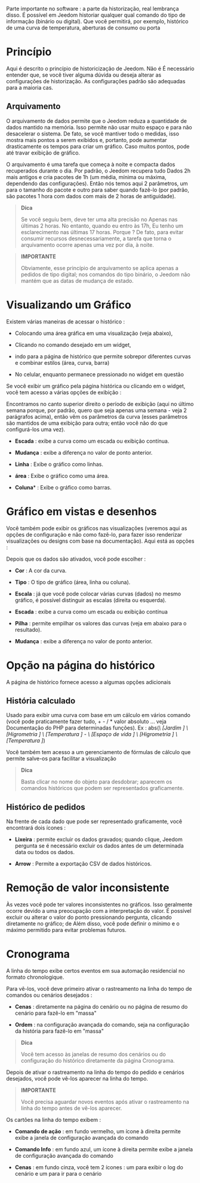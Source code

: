 Parte importante no software : a parte da historização, real
lembrança disso. É possível em Jeedom historiar qualquer
qual comando do tipo de informação (binário ou digital). Que você
permitirá, por exemplo, histórico de uma curva de temperatura,
aberturas de consumo ou porta

Princípio 
========

Aqui é descrito o princípio de historicização de Jeedom. Não é
É necessário entender que, se você tiver alguma dúvida
ou deseja alterar as configurações de
historização. As configurações padrão são adequadas para a maioria
cas.

Arquivamento 
---------

O arquivamento de dados permite que o Jeedom reduza a quantidade de dados
mantido na memória. Isso permite não usar muito espaço e
para não desacelerar o sistema. De fato, se você mantiver todo o
medidas, isso mostra mais pontos a serem exibidos e, portanto, pode
aumentar drasticamente os tempos para criar um gráfico. Caso
muitos pontos, pode até travar
exibição de gráfico.

O arquivamento é uma tarefa que começa à noite e compacta
dados recuperados durante o dia. Por padrão, o Jeedom recupera tudo
Dados 2h mais antigos e cria pacotes de 1h (um
média, mínima ou máxima, dependendo das configurações). Então nós temos
aqui 2 parâmetros, um para o tamanho do pacote e outro para saber
quando fazê-lo (por padrão, são pacotes
1 hora com dados com mais de 2 horas de antiguidade).

> **Dica**
>
> Se você seguiu bem, deve ter uma alta precisão no
> Apenas nas últimas 2 horas. No entanto, quando eu entro às 17h,
> Eu tenho um esclarecimento nas últimas 17 horas. Porque ? De fato,
> para evitar consumir recursos desnecessariamente, a tarefa que torna
> o arquivamento ocorre apenas uma vez por dia, à noite.

> **IMPORTANTE**
>
> Obviamente, esse princípio de arquivamento se aplica apenas a pedidos de
> tipo digital; nos comandos do tipo binário, o Jeedom não mantém
> que as datas de mudança de estado.

Visualizando um Gráfico 
========================

Existem várias maneiras de acessar o histórico :

-   Colocando uma área gráfica em uma visualização (veja abaixo),

-   Clicando no comando desejado em um widget,

-   indo para a página de histórico que permite sobrepor
    diferentes curvas e combinar estilos (área, curva, barra)

-   No celular, enquanto permanece pressionado no widget em questão

Se você exibir um gráfico pela página histórica ou clicando em
o widget, você tem acesso a várias opções de exibição :

Encontramos no canto superior direito o período de exibição (aqui no último
semana porque, por padrão, quero que seja apenas uma semana - veja
2 parágrafos acima), então vêm os parâmetros da curva
(esses parâmetros são mantidos de uma exibição para outra; então você não
do que configurá-los uma vez).

-   **Escada** : exibe a curva como um
    escada ou exibição contínua.

-   **Mudança** : exibe a diferença no valor de
    ponto anterior.

-   **Linha** : Exibe o gráfico como linhas.

-   **área** : Exibe o gráfico como uma área.

-   **Coluna**\* : Exibe o gráfico como barras.

Gráfico em vistas e desenhos 
=====================================

Você também pode exibir os gráficos nas visualizações (veremos aqui
as opções de configuração e não como fazê-lo, para fazer isso
renderizar visualizações ou designs com base na documentação). Aqui está
as opções :

Depois que os dados são ativados, você pode escolher :

-   **Cor** : A cor da curva.

-   **Tipo** : O tipo de gráfico (área, linha ou coluna).

-   **Escala** : já que você pode colocar várias curvas (dados)
    no mesmo gráfico, é possível distinguir as escalas
    (direita ou esquerda).

-   **Escada** : exibe a curva como um
    escada ou exibição contínua

-   **Pilha** : permite empilhar os valores das curvas (veja em
    abaixo para o resultado).

-   **Mudança** : exibe a diferença no valor de
    ponto anterior.

Opção na página do histórico 
===============================

A página de histórico fornece acesso a algumas opções adicionais

História calculado 
------------------

Usado para exibir uma curva com base em um cálculo em vários
comando (você pode praticamente fazer tudo, + - / \* valor absoluto ... veja
Documentação do PHP para determinadas funções). Ex :
abs(*\ [Jardim \] \ [Higrometria \] \ [Temperatura \]* - *\ [Espaço de
vida \] \ [Higrometria \] \ [Temperatura \]*)

Você também tem acesso a um gerenciamento de fórmulas de cálculo que permite
salve-os para facilitar a visualização

> **Dica**
>
> Basta clicar no nome do objeto para desdobrar;
> aparecem os comandos históricos que podem ser representados graficamente.

Histórico de pedidos 
----------------------

Na frente de cada dado que pode ser representado graficamente, você encontrará dois ícones :

-   **Lixeira** : permite excluir os dados gravados; quando
    clique, Jeedom pergunta se é necessário excluir os dados antes de um
    determinada data ou todos os dados.

-   **Arrow** : Permite a exportação CSV de dados históricos.

Remoção de valor inconsistente 
=================================

Às vezes você pode ter valores inconsistentes no
gráficos. Isso geralmente ocorre devido a uma preocupação com a interpretação do
valor. É possível excluir ou alterar o valor do ponto pressionando
pergunta, clicando diretamente no gráfico; de
Além disso, você pode definir o mínimo e o máximo permitido para
evitar problemas futuros.

Cronograma 
========

A linha do tempo exibe certos eventos em sua automação residencial no formato
chronologique.

Para vê-los, você deve primeiro ativar o rastreamento na linha do tempo de
comandos ou cenários desejados :

-   **Cenas** : diretamente na página do cenário ou no
    página de resumo do cenário para fazê-lo em "massa"

-   **Ordem** : na configuração avançada do comando,
    seja na configuração da história para fazê-lo em "massa"

> **Dica**
>
> Você tem acesso às janelas de resumo dos cenários ou do
> configuração do histórico diretamente da página
> Cronograma.

Depois de ativar o rastreamento na linha do tempo do pedido e
cenários desejados, você pode vê-los aparecer na linha do tempo.

> **IMPORTANTE**
>
> Você precisa aguardar novos eventos após ativar o rastreamento
> na linha do tempo antes de vê-los aparecer.

Os cartões na linha do tempo exibem :

-   **Comando de ação** : em fundo vermelho, um ícone à direita permite
    exibe a janela de configuração avançada do comando

-   **Comando Info** : em fundo azul, um ícone à direita permite
    exibe a janela de configuração avançada do comando

-   **Cenas** : em fundo cinza, você tem 2 ícones : um para exibir
    o log do cenário e um para ir para o cenário


